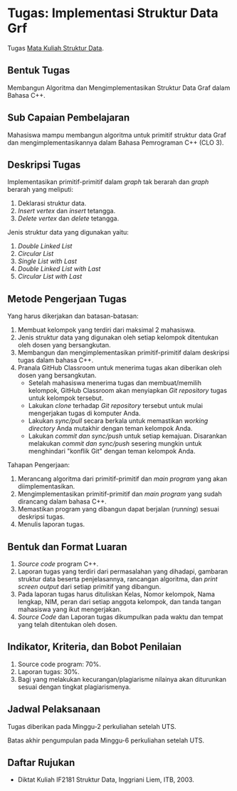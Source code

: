 # Tugas: Implementasi Struktur Data Grf

Tugas [Mata Kuliah Struktur Data](https://struktur-data.github.io/syllabus/).

## Bentuk Tugas

Membangun Algoritma dan Mengimplementasikan Struktur Data Graf dalam Bahasa C++.

## Sub Capaian Pembelajaran

Mahasiswa mampu membangun algoritma untuk primitif struktur data Graf dan mengimplementasikannya dalam Bahasa Pemrograman C++ (CLO 3).

## Deskripsi Tugas

Implementasikan primitif-primitif dalam _graph_ tak berarah dan _graph_ berarah yang meliputi:

1.	Deklarasi struktur data.
2.	_Insert vertex_ dan _insert_ tetangga.
3.	_Delete vertex_ dan _delete_ tetangga.

Jenis struktur data yang digunakan yaitu:

1.	_Double Linked List_
2.	_Circular List_
3.	_Single List with Last_
4.	_Double Linked List with Last_
5.	_Circular List with Last_

## Metode Pengerjaan Tugas

Yang harus dikerjakan dan batasan-batasan:

1. Membuat kelompok yang terdiri dari maksimal 2 mahasiswa.
2. Jenis struktur data yang digunakan oleh setiap kelompok ditentukan oleh dosen yang bersangkutan.
3. Membangun dan mengimplementasikan primitif-primitif dalam deskripsi tugas dalam bahasa C++.
4. Pranala GitHub Classroom untuk menerima tugas akan diberikan oleh dosen yang bersangkutan.
   * Setelah mahasiswa menerima tugas dan membuat/memilih kelompok, GitHub Classroom akan menyiapkan _Git repository_ tugas untuk kelompok tersebut.
   * Lakukan _clone_ terhadap _Git repository_ tersebut untuk mulai mengerjakan tugas di komputer Anda.
   * Lakukan _sync/pull_ secara berkala untuk memastikan _working directory_ Anda mutakhir dengan teman kelompok Anda.
   * Lakukan _commit dan sync/push_ untuk setiap kemajuan. Disarankan melakukan _commit dan sync/push_ sesering mungkin untuk menghindari "konflik Git" dengan teman kelompok Anda.

Tahapan Pengerjaan:

1.	Merancang algoritma dari primitif-primitif dan _main program_ yang akan diimplementasikan.
2.	Mengimplementasikan primitif-primitif dan _main program_ yang sudah dirancang dalam bahasa C++.
3.	Memastikan program yang dibangun dapat berjalan (_running_) sesuai deskripsi tugas.
4.	Menulis laporan tugas.

## Bentuk dan Format Luaran

1.	_Source code_ program C++.
2.	Laporan tugas yang terdiri dari permasalahan yang dihadapi, gambaran struktur data beserta penjelasannya, rancangan algoritma, dan _print screen output_ dari setiap primitif yang dibangun.
3.	Pada laporan tugas harus dituliskan Kelas, Nomor kelompok, Nama lengkap, NIM, peran dari setiap anggota kelompok, dan tanda tangan mahasiswa yang ikut mengerjakan.
4.	_Source Code_ dan Laporan tugas dikumpulkan pada waktu dan tempat yang telah ditentukan oleh dosen.

## Indikator, Kriteria, dan Bobot Penilaian

1.	Source code program: 70%.
2.	Laporan tugas: 30%.
3.	Bagi yang melakukan kecurangan/plagiarisme nilainya akan diturunkan sesuai dengan tingkat plagiarismenya.

## Jadwal Pelaksanaan

Tugas diberikan pada Minggu-2 perkuliahan setelah UTS.

Batas akhir pengumpulan pada Minggu-6 perkuliahan setelah UTS.

## Daftar Rujukan

* Diktat Kuliah IF2181 Struktur Data, Inggriani Liem, ITB, 2003.

